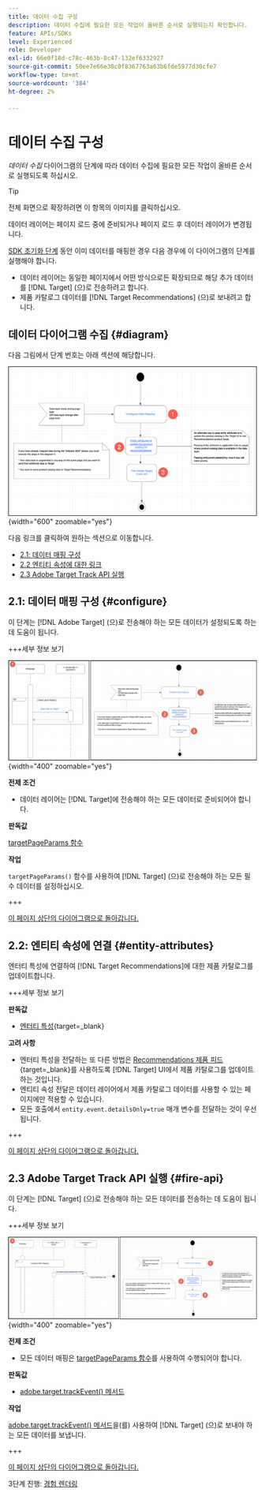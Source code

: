 ```yaml
---
title: 데이터 수집 구성
description: 데이터 수집에 필요한 모든 작업이 올바른 순서로 실행되는지 확인합니다.
feature: APIs/SDKs
level: Experienced
role: Developer
exl-id: 66e0f18d-c78c-463b-8c47-132ef6332927
source-git-commit: 50ee7e66e30c0f8367763a63b6fde5977d30cfe7
workflow-type: tm+mt
source-wordcount: '384'
ht-degree: 2%

---
```


# 데이터 수집 구성

*데이터 수집* 다이어그램의 단계에 따라 데이터 수집에 필요한 모든 작업이 올바른 순서로 실행되도록 하십시오.

>[!TIP]
>
>전체 화면으로 확장하려면 이 항목의 이미지를 클릭하십시오.

데이터 레이어는 페이지 로드 중에 준비되거나 페이지 로드 후 데이터 레이어가 변경됩니다.

[SDK 초기화 단계](/help/dev/patterns/recs-atjs/initialize-sdk.md) 동안 이미 데이터를 매핑한 경우 다음 경우에 이 다이어그램의 단계를 실행해야 합니다.

* 데이터 레이어는 동일한 페이지에서 어떤 방식으로든 확장되므로 해당 추가 데이터를 [!DNL Target] (으)로 전송하려고 합니다.
* 제품 카탈로그 데이터를 [!DNL Target Recommendations] (으)로 보내려고 합니다.

## 데이터 다이어그램 수집 {#diagram}

다음 그림에서 단계 번호는 아래 섹션에 해당합니다.

![데이터 수집 다이어그램](/help/dev/patterns/recs-atjs/assets/data-collection-diagram.png){width="600" zoomable="yes"}

다음 링크를 클릭하여 원하는 섹션으로 이동합니다.

* [2.1: 데이터 매핑 구성](#configure)
* [2.2 엔티티 속성에 대한 링크](#entity-attributes)
* [2.3 Adobe Target Track API 실행](#fire-api)

## 2.1: 데이터 매핑 구성 {#configure}

이 단계는 [!DNL Adobe Target] (으)로 전송해야 하는 모든 데이터가 설정되도록 하는 데 도움이 됩니다.

+++세부 정보 보기

![데이터 매핑 다이어그램 구성](/help/dev/patterns/recs-atjs/assets/configure-data-mapping-combined.png){width="400" zoomable="yes"}

**전제 조건**

* 데이터 레이어는 [!DNL Target]에 전송해야 하는 모든 데이터로 준비되어야 합니다.

**판독값**

[targetPageParams 함수](/help/dev/implement/client-side/atjs/atjs-functions/targetpageparams.md)

**작업**

`targetPageParams()` 함수를 사용하여 [!DNL Target] (으)로 전송해야 하는 모든 필수 데이터를 설정하십시오.

+++

[이 페이지 상단의 다이어그램으로 돌아갑니다.](#diagram)

## 2.2: 엔티티 속성에 연결 {#entity-attributes}

엔터티 특성에 연결하여 [!DNL Target Recommendations]에 대한 제품 카탈로그를 업데이트합니다.

+++세부 정보 보기

**판독값**

* [엔터티 특성](https://experienceleague.adobe.com/docs/target/using/recommendations/entities/entity-attributes.html){target=_blank}

**고려 사항**

* 엔터티 특성을 전달하는 또 다른 방법은 [Recommendations 제품 피드](https://experienceleague.adobe.com/docs/target/using/recommendations/entities/feeds.html){target=_blank}를 사용하도록 [!DNL Target] UI에서 제품 카탈로그를 업데이트하는 것입니다.
* 엔티티 속성 전달은 데이터 레이어에서 제품 카탈로그 데이터를 사용할 수 있는 페이지에만 적용할 수 있습니다.
* 모든 호출에서 `entity.event.detailsOnly=true` 매개 변수를 전달하는 것이 우선됩니다.

+++

[이 페이지 상단의 다이어그램으로 돌아갑니다.](#diagram)

## 2.3 Adobe Target Track API 실행 {#fire-api}

이 단계는 [!DNL Target] (으)로 전송해야 하는 모든 데이터를 전송하는 데 도움이 됩니다.

+++세부 정보 보기

![Adobe Target 추적 API 다이어그램 실행](/help/dev/patterns/recs-atjs/assets/fire-track-api-combined.png){width="400" zoomable="yes"}

**전제 조건**

* 모든 데이터 매핑은 [targetPageParams 함수](/help/dev/implement/client-side/atjs/atjs-functions/targetpageparams.md)를 사용하여 수행되어야 합니다.

**판독값**

* [adobe.target.trackEvent() 메서드](/help/dev/implement/client-side/atjs/atjs-functions/adobe-target-trackevent.md)

**작업**

[adobe.target.trackEvent() 메서드](/help/dev/implement/client-side/atjs/atjs-functions/adobe-target-trackevent.md)을(를) 사용하여 [!DNL Target] (으)로 보내야 하는 모든 데이터를 보냅니다.

+++

[이 페이지 상단의 다이어그램으로 돌아갑니다.](#diagram)

3단계 진행: [경험 렌더링](/help/dev/patterns/recs-atjs/render-experiences.md)
